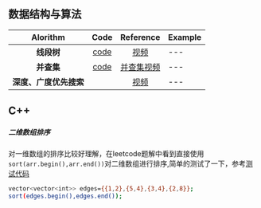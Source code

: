 ## 数据结构与算法
|<center>   Alorithm    |<center>Code|<center>Reference|<center>Example|
|---|----|----|---|
|<center>**线段树**|<center>[code](https://github.com/HiJaEn/LeetCodeHub/blob/master/code/Segment_tree.cpp)| <center>[视频](https://www.bilibili.com/video/BV1cb411t7AM?from=search&seid=16819879578820315421)|---|
|<center>**并查集**|<center>[code](https://github.com/HiJaEn/LeetCodeHub/blob/master/code/Disjoint_set.cpp)| <center>[并查集视频](https://www.bilibili.com/video/BV13t411v7Fs?from=search&seid=301133990733687838)|---|
|<center>**深度、广度优先搜索**|                                                                 |<center>[视频](https://www.bilibili.com/video/BV1Ks411579J?from=search&seid=11399053858632586820)|---|


## C++

##### 二维数组排序

对一维数组的排序比较好理解，在leetcode题解中看到直接使用```sort(arr.begin(),arr.end())```对二维数组进行排序,简单的测试了一下，参考[测试代码](https://github.com/HiJaEn/LeetCodeHub/blob/master/code/VectorVector_sort.cpp)
```bash
vector<vector<int>> edges={{1,2},{5,4},{3,4},{2,8}};
sort(edges.begin(),edges.end());
```
